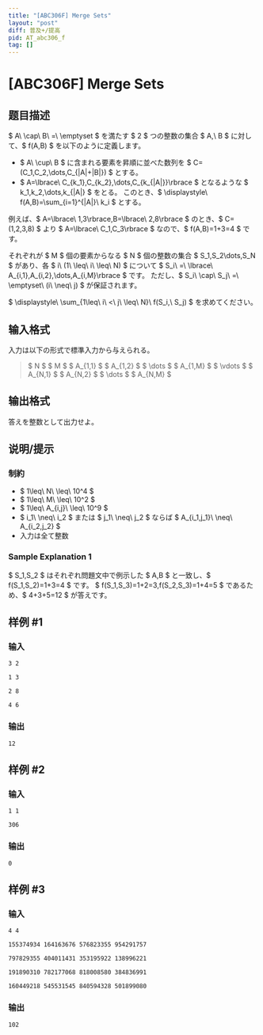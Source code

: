 ```yaml
---
title: "[ABC306F] Merge Sets"
layout: "post"
diff: 普及+/提高
pid: AT_abc306_f
tag: []
---
```


# [ABC306F] Merge Sets

## 题目描述

[problemUrl]: https://atcoder.jp/contests/abc306/tasks/abc306_f

$ A\ \cap\ B\ =\ \emptyset $ を満たす $ 2 $ つの整数の集合 $ A,\ B $ に対して、$ f(A,B) $ を以下のように定義します。

- $ A\ \cup\ B $ に含まれる要素を昇順に並べた数列を $ C=(C_1,C_2,\dots,C_{|A|+|B|}) $ とする。
- $ A=\lbrace\ C_{k_1},C_{k_2},\dots,C_{k_{|A|}}\rbrace $ となるような $ k_1,k_2,\dots,k_{|A|} $ をとる。 このとき、$ \displaystyle\ f(A,B)=\sum_{i=1}^{|A|}\ k_i $ とする。
 
例えば、$ A=\lbrace\ 1,3\rbrace,B=\lbrace\ 2,8\rbrace $ のとき、$ C=(1,2,3,8) $ より $ A=\lbrace\ C_1,C_3\rbrace $ なので、$ f(A,B)=1+3=4 $ です。

それぞれが $ M $ 個の要素からなる $ N $ 個の整数の集合 $ S_1,S_2\dots,S_N $ があり、各 $ i\ (1\ \leq\ i\ \leq\ N) $ について $ S_i\ =\ \lbrace\ A_{i,1},A_{i,2},\dots,A_{i,M}\rbrace $ です。 ただし、$ S_i\ \cap\ S_j\ =\ \emptyset\ (i\ \neq\ j) $ が保証されます。

$ \displaystyle\ \sum_{1\leq\ i\ <\ j\ \leq\ N}\ f(S_i,\ S_j) $ を求めてください。

## 输入格式

入力は以下の形式で標準入力から与えられる。

> $ N $ $ M $ $ A_{1,1} $ $ A_{1,2} $ $ \dots $ $ A_{1,M} $ $ \vdots $ $ A_{N,1} $ $ A_{N,2} $ $ \dots $ $ A_{N,M} $

## 输出格式

答えを整数として出力せよ。

## 说明/提示

### 制約

- $ 1\leq\ N\ \leq\ 10^4 $
- $ 1\leq\ M\ \leq\ 10^2 $
- $ 1\leq\ A_{i,j}\ \leq\ 10^9 $
- $ i_1\ \neq\ i_2 $ または $ j_1\ \neq\ j_2 $ ならば $ A_{i_1,j_1}\ \neq\ A_{i_2,j_2} $
- 入力は全て整数
 
### Sample Explanation 1

$ S_1,S_2 $ はそれぞれ問題文中で例示した $ A,B $ と一致し、$ f(S_1,S_2)=1+3=4 $ です。 $ f(S_1,S_3)=1+2=3,f(S_2,S_3)=1+4=5 $ であるため、$ 4+3+5=12 $ が答えです。

## 样例 #1

### 输入

```
3 2
1 3
2 8
4 6
```

### 输出

```
12
```

## 样例 #2

### 输入

```
1 1
306
```

### 输出

```
0
```

## 样例 #3

### 输入

```
4 4
155374934 164163676 576823355 954291757
797829355 404011431 353195922 138996221
191890310 782177068 818008580 384836991
160449218 545531545 840594328 501899080
```

### 输出

```
102
```

